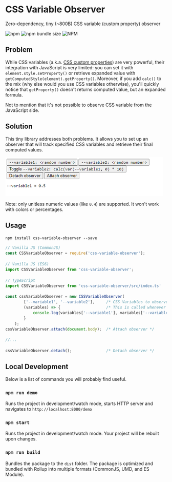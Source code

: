 # CSS Variable Observer

Zero-dependency, tiny (~800B) CSS variable (custom property) observer

![npm](https://img.shields.io/npm/v/css-variable-observer)
![npm bundle size](https://img.shields.io/bundlephobia/minzip/css-variable-observer)
![NPM](https://img.shields.io/npm/l/css-variable-observer)

## Problem

While CSS variables (a.k.a. [CSS custom properties](https://developer.mozilla.org/en-US/docs/Web/CSS/Using_CSS_custom_properties)) are 
very powerful, their integration with JavaScript is very limited: you can set it with `element.style.setProperty()`
or retrieve expanded value with `getComputedStyle(element).getProperty()`. Moreover, if you add `calc()` to the mix
(why else would you use CSS variables otherwise), you'll quickly notice that `getProperty()` doesn't returns computed
value, but an expanded formula.

Not to mention that it's not possible to observe CSS variable from the JavaScript side.

## Solution

This tiny library addresses both problems. It allows you to set up an observer that will track specified
CSS variables and retrieve their final computed values.

![Demo](demo/demo-recording.gif)

Note: only unitless numeric values (like `0.4`) are supported. It won't work with colors or percentages. 

## Usage

`npm install css-variable-observer --save`


```js
// Vanilla JS (CommonJS)
const CSSVariableObserver = require('css-variable-observer');

// Vanilla JS (ES6)
import CSSVariableObserver from 'css-variable-observer';

// TypeScript
import CSSVariableObserver from 'css-variable-observer/src/index.ts'

const cssVariableObserver = new CSSVariableObserver(
        ['--variable1', '--variable2'],     /* CSS Variables to observe */
        (variables) => {                    /* This is called whenever there are changes */
            console.log(variables['--variable1'], variables['--variable2']);
        }                               
    );
cssVariableObserver.attach(document.body);  /* Attach observer */

//...

cssVariableObserver.detach();               /* Detach observer */
```

## Local Development

Below is a list of commands you will probably find useful.

### `npm run demo`

Runs the project in development/watch mode, starts HTTP server and navigates to `http://localhost:8080/demo` 

### `npm start`

Runs the project in development/watch mode. Your project will be rebuilt upon changes. 

### `npm run build`

Bundles the package to the `dist` folder.
The package is optimized and bundled with Rollup into multiple formats (CommonJS, UMD, and ES Module).
